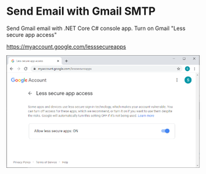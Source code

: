 # Send Email with Gmail SMTP

Send Gmail email with .NET Core C# console app. Turn on Gmail "Less secure app access"

https://myaccount.google.com/lesssecureapps

![Less secure app access](Doc/EnableLessSecureAppAccess.png)
